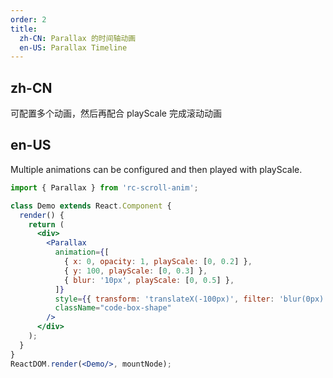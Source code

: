 ```yaml
---
order: 2
title: 
  zh-CN: Parallax 的时间轴动画
  en-US: Parallax Timeline
---
```

## zh-CN
可配置多个动画，然后再配合 playScale 完成滚动动画
## en-US
Multiple animations can be configured and then played with playScale.

```jsx
import { Parallax } from 'rc-scroll-anim';

class Demo extends React.Component {
  render() {
    return (
      <div>
        <Parallax
          animation={[
            { x: 0, opacity: 1, playScale: [0, 0.2] },
            { y: 100, playScale: [0, 0.3] },
            { blur: '10px', playScale: [0, 0.5] },
          ]}
          style={{ transform: 'translateX(-100px)', filter: 'blur(0px)', opacity: 0 }}
          className="code-box-shape"
        />
      </div>
    );
  }
}
ReactDOM.render(<Demo/>, mountNode);
```
